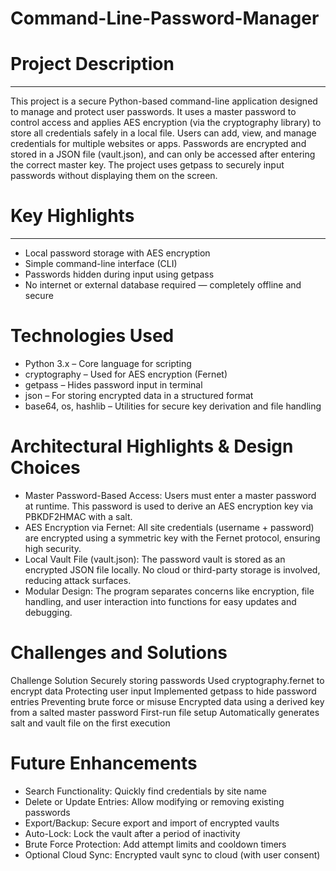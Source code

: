 # Command-Line-Password-Manager
# Project Description
---
This project is a secure Python-based command-line application designed to manage and protect user passwords. It uses a master password to control access and applies AES encryption (via the cryptography library) to store all credentials safely in a local file.
Users can add, view, and manage credentials for multiple websites or apps. Passwords are encrypted and stored in a JSON file (vault.json), and can only be accessed after entering the correct master key. The project uses getpass to securely input passwords without displaying them on the screen.

# Key Highlights
---
- Local password storage with AES encryption
- Simple command-line interface (CLI)
- Passwords hidden during input using getpass
- No internet or external database required — completely offline and secure
# Technologies Used
- Python 3.x – Core language for scripting
- cryptography – Used for AES encryption (Fernet)
- getpass – Hides password input in terminal
- json – For storing encrypted data in a structured format
- base64, os, hashlib – Utilities for secure key derivation and file handling

# Architectural Highlights & Design Choices
- Master Password-Based Access:
Users must enter a master password at runtime. This password is used to derive an AES encryption key via PBKDF2HMAC with a salt.
- AES Encryption via Fernet:
All site credentials (username + password) are encrypted using a symmetric key with the Fernet protocol, ensuring high security.
- Local Vault File (vault.json):
The password vault is stored as an encrypted JSON file locally. No cloud or third-party storage is involved, reducing attack surfaces.
- Modular Design:
The program separates concerns like encryption, file handling, and user interaction into functions for easy updates and debugging.

# Challenges and Solutions
Challenge                                   Solution
Securely storing passwords                  Used cryptography.fernet to encrypt data
Protecting user input                       Implemented getpass to hide password entries
Preventing brute force or misuse            Encrypted data using a derived key from a salted master password
First-run file setup                        Automatically generates salt and vault file on the first execution


# Future Enhancements
- Search Functionality: Quickly find credentials by site name
- Delete or Update Entries: Allow modifying or removing existing passwords
- Export/Backup: Secure export and import of encrypted vaults
- Auto-Lock: Lock the vault after a period of inactivity
- Brute Force Protection: Add attempt limits and cooldown timers
- Optional Cloud Sync: Encrypted vault sync to cloud (with user consent)
